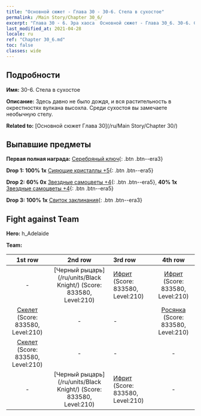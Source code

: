 ```yaml
---
title: "Основной сюжет - Глава 30 - 30-6. Стела в сухостое"
permalink: /Main Story/Chapter 30_6/
excerpt: "Глава 30 - 6. Эра хаоса  Основной сюжет - Глава 30_6. 30-6. Стела в сухостое"
last_modified_at: 2021-04-28
locale: ru
ref: "Chapter 30_6.md"
toc: false
classes: wide
---
```


## Подробности

 **Имя:** 30-6. Стела в сухостое

 **Описание:** Здесь давно не было дождя, и вся растительность в окрестностях вулкана высохла. Среди сухостоя вы замечаете необычную стелу.

 **Related to:** [Основной сюжет Глава 30](/ru/Main Story/Chapter 30/)

## Выпавшие предметы

 **Первая полная награда:** [Серебряный ключ](/ItemsRU/con_693/){: .btn .btn--era3}

 **Drop 1:** **100% 1x** [Сияющие кристаллы +5](/ItemsRU/mat_101/){: .btn .btn--era5}

 **Drop 2:** **60% 0x** [Звездные самоцветы +4](/ItemsRU/mat_93/){: .btn .btn--era5}, **40% 1x** [Звездные самоцветы +4](/ItemsRU/mat_93/){: .btn .btn--era5}

 **Drop 3:** **100% 1x** [Свиток заклинания](/ItemsRU/con_694/){: .btn .btn--era3}


## Fight against Team
 **Hero:** h_Adelaide

 **Team:**


  | 1st row | 2nd row | 3rd row | 4th row |
  |:----:|:----:|:----|:----:|
  | - | [Черный рыцарь](/ru/units/Black Knight/) (Score: 833580, Level:210)  | [Ифрит](/ru/units/Efreeti/) (Score: 833580, Level:210)  | [Ифрит](/ru/units/Efreeti/) (Score: 833580, Level:210)  |
  | [Скелет](/ru/units/Skeleton/) (Score: 833580, Level:210)  | - | - | [Росянка](/ru/units/Waspwort/) (Score: 833580, Level:210)  |
  | [Скелет](/ru/units/Skeleton/) (Score: 833580, Level:210)  | - | - | - |
  | - | [Черный рыцарь](/ru/units/Black Knight/) (Score: 833580, Level:210)  | [Ифрит](/ru/units/Efreeti/) (Score: 833580, Level:210)  | - |



